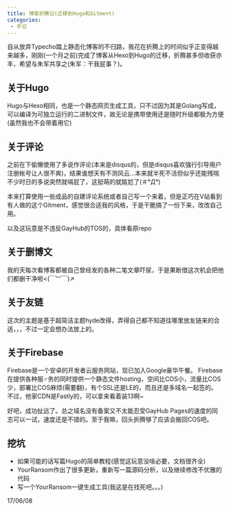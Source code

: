 ```yaml
---
title: 博客折腾记(迁移到Hugo和Gitment)
categories:
 - 手记
---
```


自从放弃Typecho踏上静态化博客的不归路，我花在折腾上的时间似乎正变得越来越多，刚刚(一个月之前)完成了博客从Hexo到Hugo的迁移，折腾甚多但收获亦丰，希望与朱军共享之(朱军：干我屁事？)。

## 关于Hugo
Hugo与Hexo相同，也是一个静态网页生成工具，只不过因为其是Golang写成，可以编译为可独立运行的二进制文件，故无论是携带使用还是随时升级都极为方便(虽然我也不会带着用它)

## 关于评论
之前在下偷懒使用了多说作评论(本来是disqus的，但是disqus喜欢强行引导用户注册帐号让人很不爽)，结果谁想天有不测风云...本来就半死不活但似乎还能残喘不少时日的多说突然就嗝屁了，这挺萌的就尴尬了(＃°Д°)

本来打算使用一些成品的自建评论系统或者自己写一个来着，但是正巧在V站看到有人做的这个Gitment，感觉很合适我的风格，于是干脆搞了一份下来，改改自己用。

以及这玩意是不违反GayHub的TOS的，具体看原repo

## 关于删博文
我的天每次看博客都被自己曾经发的各种二笔文章吓尿，于是果断借这次机会把他们都删干净啦<(￣︶￣)↗

## 关于友链
这次的主题是基于超简洁主题hyde改得，弄得自己都不知道往哪里放友链来的合适，，，不过一定会想办法放上的。

## 关于Firebase
Firebase是一个安卓的开发者云服务网站，现已加入Google豪华午餐。
Firebase在提供各种服♂务的同时提供一个静态文件hosting，空间比COS小，流量比COS少，部署比COS麻烦(需要翻)，有个SSL还是LE的，而且还是多域名一起签的。
不过，他家CDN是Fastly的，可以拿来看着装13啊~

好吧，成功扯远了。总之域名没有备案又不太能忍受GayHub Pages的速度的同志可以一试，速度还是不错的。至于我嘛，回头折腾够了应该会搬回COS吧。

## 挖坑
 - 如果可能的话写篇Hugo的简单教程(感觉这玩意没啥必要，文档很齐全)
 - YourRansom作出了很多更新，重新写一篇源码分析，以及继续修改不优雅的代码
 - 写一个YourRansom一键生成工具(我这是在找死吧。。。)

17/06/08